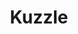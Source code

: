 ---
layout: sdk.html.hbs
title: Kuzzle
description: Kuzzle object documentation
order: 500
separator: Core classes
algolia: true
---